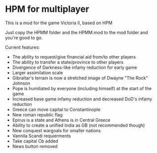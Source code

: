 # HPM for multiplayer
 This is a mod for the game Victoria II, based on HPM
 
 Just copy the HPMM folder and the HPMM.mod to the mod folder and you're good to go.
 
 
 Current features:
   - The ability to request/give financial aid from/to other players
   - The ability to transfer a state/province to other players
   - Divergence of Darkness-like infamy reduction for early game
   - Larger assimilation scale
   - Gibraltar's terrain is now a stretched image of Dwayne "The Rock" Johnson
   - Pope is humiliated by everyone (including himself) at the start of the game
   - Increased base game infamy reduction and decreased DoD's infamy reduction
   - Greece can move capital to Constantinople
   - New roman republic flag
   - Epirus is a state and Athens is in Central Greece
   - Ability to create a unified India as GB (not recommended though)
   - New conquest wargoals for smaller nations
   - Vannila Scandi requierments 
   - Take capital Cb added
   - News button removed

